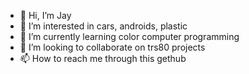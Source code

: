- 👋 Hi, I’m Jay
- 👀 I’m interested in cars, androids, plastic
- 🌱 I’m currently learning color computer programming
- 💞️ I’m looking to collaborate on trs80 projects
- 📫 How to reach me through this gethub

<!---
jbirdj/jbirdj is a ✨ special ✨ repository because its `README.md` (this file) appears on your GitHub profile.
You can click the Preview link to take a look at your changes.
--->
